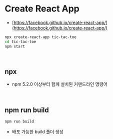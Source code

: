# Create React App

+ [https://facebook.github.io/create-react-app/](https://facebook.github.io/create-react-app/)

```bash
npx create-react-app tic-tac-toe
cd tic-tac-toe
npm start
```

<br>

## npx

+ npm 5.2.0 이상부터 함께 설치된 커맨드라인 명령어

<br>

## npm run build

```bash
npm run build
```

+ 배포 가능한 build 폴더 생성

